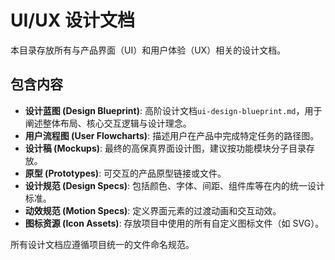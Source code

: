 # UI/UX 设计文档

本目录存放所有与产品界面（UI）和用户体验（UX）相关的设计文档。

## 包含内容

- **设计蓝图 (Design Blueprint)**: 高阶设计文档`ui-design-blueprint.md`，用于阐述整体布局、核心交互逻辑与设计理念。
- **用户流程图 (User Flowcharts)**: 描述用户在产品中完成特定任务的路径图。
- **设计稿 (Mockups)**: 最终的高保真界面设计图，建议按功能模块分子目录存放。
- **原型 (Prototypes)**: 可交互的产品原型链接或文件。
- **设计规范 (Design Specs)**: 包括颜色、字体、间距、组件库等在内的统一设计标准。
- **动效规范 (Motion Specs)**: 定义界面元素的过渡动画和交互动效。
- **图标资源 (Icon Assets)**: 存放项目中使用的所有自定义图标文件（如 SVG）。

所有设计文档应遵循项目统一的文件命名规范。 